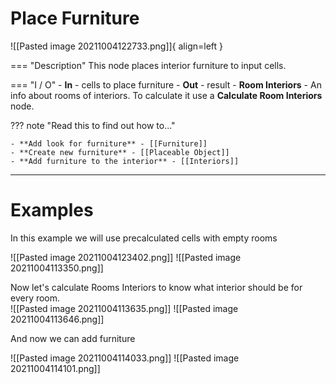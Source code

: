 # **Place Furniture**

![[Pasted image 20211004122733.png]]{ align=left }

=== "Description"
	This node places interior furniture to input cells. 
	
=== "I / O"
	- **In** - cells to place furniture
	- **Out** - result
	- **Room Interiors** - An info about rooms of interiors. To calculate it use a **Calculate Room Interiors** node.


??? note "Read this to find out how to..."

	- **Add look for furniture** - [[Furniture]]
	- **Create new furniture** - [[Placeable Object]]
	- **Add furniture to the interior** - [[Interiors]]

--------

# Examples
In this example we will use precalculated cells with empty rooms  

![[Pasted image 20211004123402.png]]
![[Pasted image 20211004113350.png]]

Now let's calculate Rooms Interiors to know what interior should be for  every room.  
![[Pasted image 20211004113635.png]]
![[Pasted image 20211004113646.png]]

And now we can add furniture  

![[Pasted image 20211004114033.png]]
![[Pasted image 20211004114101.png]]